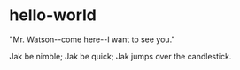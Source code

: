 # hello-world
"Mr. Watson--come here--I want to see you."

Jak be nimble; Jak be quick;
Jak jumps over the candlestick.
